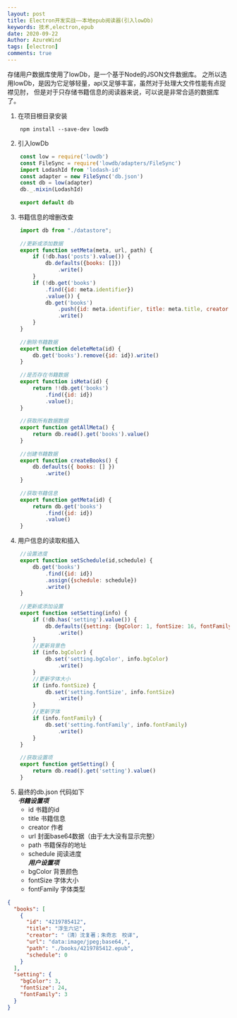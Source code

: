 ```yaml
---
layout: post
title: Electron开发实战——本地epub阅读器(引入lowDb)
keywords: 技术,electron,epub
date: 2020-09-22
Author: AzureWind
tags: [electron]
comments: true
---
```

存储用户数据库使用了lowDb，是一个基于Node的JSON文件数据库。
之所以选用lowDb，是因为它足够轻量，api又足够丰富，虽然对于处理大文件性能有点捉襟见肘，
但是对于只存储书籍信息的阅读器来说，可以说是非常合适的数据库了。
<!-- more -->

1. 在项目根目录安装
```
    npm install --save-dev lowdb
```
2. 引入lowDb
```javascript
    const low = require('lowdb')
    const FileSync = require('lowdb/adapters/FileSync')
    import LodashId from 'lodash-id'
    const adapter = new FileSync('db.json')
    const db = low(adapter)
    db._.mixin(LodashId)
    
    export default db
```
3. 书籍信息的增删改查

```javascript
    import db from "./datastore";
    
    //更新或添加数据
    export function setMeta(meta, url, path) {
        if (!db.has('posts').value()) {
            db.defaults({books: []})
                .write()
        }
        if (!db.get('books')
            .find({id: meta.identifier})
            .value()) {
            db.get('books')
                .push({id: meta.identifier, title: meta.title, creator: meta.creator, url: url, path: path, schedule: 0})
                .write()
        }
    }
    
    //删除书籍数据
    export function deleteMeta(id) {
        db.get('books').remove({id: id}).write()
    }
    
    //是否存在书籍数据
    export function isMeta(id) {
        return !!db.get('books')
            .find({id: id})
            .value();
    }
    
    //获取所有数据数据
    export function getAllMeta() {
        return db.read().get('books').value()
    }
    
    //创建书籍数据
    export function createBooks() {
        db.defaults({ books: [] })
            .write()
    }
    
    //获取书籍信息
    export function getMeta(id) {
        return db.get('books')
            .find({id: id})
            .value()
    }
```
4. 用户信息的读取和插入

```javascript
    //设置进度
    export function setSchedule(id,schedule) {
        db.get('books')
            .find({id: id})
            .assign({schedule: schedule})
            .write()
    }
    
    //更新或添加设置
    export function setSetting(info) {
        if (!db.has('setting').value()) {
            db.defaults({setting: {bgColor: 1, fontSize: 16, fontFamily: 1}})
                .write()
        }
        //更新背景色
        if (info.bgColor) {
            db.set('setting.bgColor', info.bgColor)
                .write()
        }
        //更新字体大小
        if (info.fontSize) {
            db.set('setting.fontSize', info.fontSize)
                .write()
        }
        //更新字体
        if (info.fontFamily) {
            db.set('setting.fontFamily', info.fontFamily)
                .write()
        }
    }
    
    //获取设置项
    export function getSetting() {
        return db.read().get('setting').value()
    }
```
5. 最终的db.json 代码如下  
    ***书籍设置项***
    - id 书籍的id
    - title 书籍信息
    - creator 作者
    - url 封面base64数据（由于太大没有显示完整）
    - path 书籍保存的地址
    - schedule 阅读进度   
    ***用户设置项***
    - bgColor 背景颜色
    - fontSize 字体大小
    - fontFamily 字体类型
```json
{
  "books": [
    {
      "id": "4219785412",
      "title": "浮生六记",
      "creator": "（清）沈复著；朱奇志　校译",
      "url": "data:image/jpeg;base64,", 
      "path": "./books/4219785412.epub",
      "schedule": 0
    }
  ],
  "setting": {
    "bgColor": 3,
    "fontSize": 24,
    "fontFamily": 3
  }
}
```
